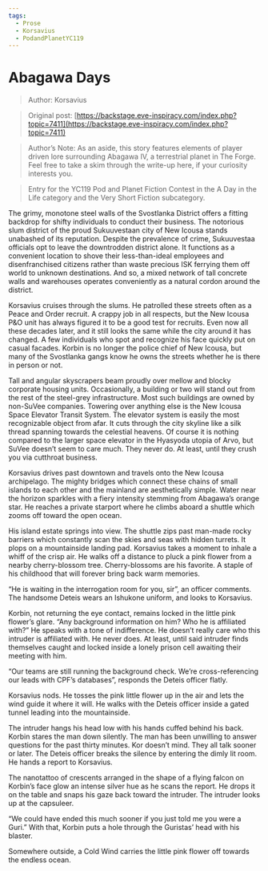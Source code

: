 ```yaml
---
tags:
  - Prose
  - Korsavius
  - PodandPlanetYC119
---
```


# Abagawa Days

> Author: Korsavius

> Original post: [https://backstage.eve-inspiracy.com/index.php?topic=7411](https://backstage.eve-inspiracy.com/index.php?topic=7411)

> Author’s Note: As an aside, this story features elements of player driven lore surrounding Abagawa IV, a terrestrial planet in The Forge. Feel free to take a skim through the write-up here, if your curiosity interests you.

> Entry for the YC119 Pod and Planet Fiction Contest in the A Day in the Life category and the Very Short Fiction subcategory.


The grimy, monotone steel walls of the Svostlanka District offers a fitting backdrop for shifty individuals to conduct their business. The notorious slum district of the proud Sukuuvestaan city of New Icousa stands unabashed of its reputation. Despite the prevalence of crime, Sukuuvestaa officials opt to leave the downtrodden district alone. It functions as a convenient location to shove their less-than-ideal employees and disenfranchised citizens rather than waste precious ISK ferrying them off world to unknown destinations. And so, a mixed network of tall concrete walls and warehouses operates conveniently as a natural cordon around the district.

Korsavius cruises through the slums. He patrolled these streets often as a Peace and Order recruit. A crappy job in all respects, but the New Icousa P&O unit has always figured it to be a good test for recruits. Even now all these decades later, and it still looks the same while the city around it has changed. A few individuals who spot and recognize his face quickly put on casual facades. Korbin is no longer the police chief of New Icousa, but many of the Svostlanka gangs know he owns the streets whether he is there in person or not.

Tall and angular skyscrapers beam proudly over mellow and blocky corporate housing units. Occasionally, a building or two will stand out from the rest of the steel-grey infrastructure. Most such buildings are owned by non-SuVee companies. Towering over anything else is the New Icousa Space Elevator Transit System. The elevator system is easily the most recognizable object from afar. It cuts through the city skyline like a silk thread spanning towards the celestial heavens. Of course it is nothing compared to the larger space elevator in the Hyasyoda utopia of Arvo, but SuVee doesn’t seem to care much. They never do. At least, until they crush you via cutthroat business.

Korsavius drives past downtown and travels onto the New Icousa archipelago. The mighty bridges which connect these chains of small islands to each other and the mainland are aesthetically simple. Water near the horizon sparkles with a fiery intensity stemming from Abagawa’s orange star. He reaches a private starport where he climbs aboard a shuttle which zooms off toward the open ocean.

His island estate springs into view. The shuttle zips past man-made rocky barriers which constantly scan the skies and seas with hidden turrets. It plops on a mountainside landing pad. Korsavius takes a moment to inhale a whiff of the crisp air. He walks off a distance to pluck a pink flower from a nearby cherry-blossom tree. Cherry-blossoms are his favorite. A staple of his childhood that will forever bring back warm memories.

“He is waiting in the interrogation room for you, sir”, an officer comments. The handsome Deteis wears an Ishukone uniform, and looks to Korsavius.

Korbin, not returning the eye contact, remains locked in the little pink flower’s glare. “Any background information on him? Who he is affiliated with?” He speaks with a tone of indifference. He doesn’t really care who this intruder is affiliated with. He never does. At least, until said intruder finds themselves caught and locked inside a lonely prison cell awaiting their meeting with him.

“Our teams are still running the background check. We’re cross-referencing our leads with CPF’s databases”, responds the Deteis officer flatly.

Korsavius nods. He tosses the pink little flower up in the air and lets the wind guide it where it will. He walks with the Deteis officer inside a gated tunnel leading into the mountainside.

The intruder hangs his head low with his hands cuffed behind his back. Korbin stares the man down silently. The man has been unwilling to answer questions for the past thirty minutes. Kor doesn’t mind. They all talk sooner or later. The Deteis officer breaks the silence by entering the dimly lit room. He hands a report to Korsavius.

The nanotattoo of crescents arranged in the shape of a flying falcon on Korbin’s face glow an intense silver hue as he scans the report. He drops it on the table and snaps his gaze back toward the intruder. The intruder looks up at the capsuleer.

“We could have ended this much sooner if you just told me you were a Guri.” With that, Korbin puts a hole through the Guristas’ head with his blaster.

Somewhere outside, a Cold Wind carries the little pink flower off towards the endless ocean.